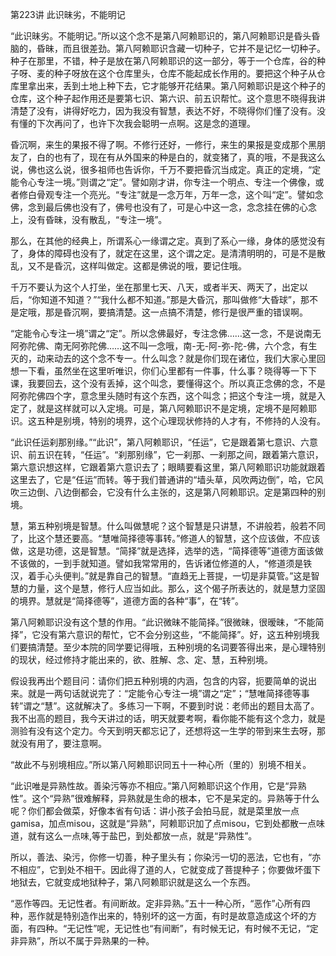 第223讲 此识昧劣，不能明记

“此识昧劣。不能明记。”所以这个念不是第八阿赖耶识的，第八阿赖耶识是昏头昏脑的，昏昧，而且很差劲。第八阿赖耶识含藏一切种子，它并不是记忆一切种子。种子在那里，不错，种子是放在第八阿赖耶识的这一部分，等于一个仓库，谷的种子呀、麦的种子呀放在这个仓库里头，仓库不能起成长作用的。要把这个种子从仓库里拿出来，丢到土地上种下去，它才能够开花结果。第八阿赖耶识是这个种子的仓库，这个种子起作用还是要第七识、第六识、前五识帮忙。这个意思不晓得我讲清楚了没有，讲得好吃力，因为我没有智慧，表达不好，不晓得你们懂了没有。没有懂的下次再问了，也许下次我会聪明一点啊。这是念的道理。

昏沉啊，来生的果报不得了啊。不修行还好，一修行，来生的果报是变成那个黑朋友了，白的也有了，现在有从外国来的种是白的，就变猪了，真的哦，不是我这么说，佛也这么说，很多祖师也告诉你，千万不要把昏沉当成定。真正的定境，“定能令心专注一境。”则谓之“定”。譬如刚才讲，你专注一个明点、专注一个佛像，或者修白骨观专注一个亮光。“专注”就是一念万年，万年一念，这个叫“定”。譬如念佛，念到最后佛也没有了，佛号也没有了，可是心中这一念，念念挂在佛的心念上，没有昏昧，没有散乱，“专注一境”。

那么，在其他的经典上，所谓系心一缘谓之定。真到了系心一缘，身体的感觉没有了，身体的障碍也没有了，就定在这里，这个谓之定。是清清明明的，可是不是散乱，又不是昏沉，这样叫做定。这都是佛说的哦，要记住哦。

千万不要认为这个人打坐，坐在那里七天、八天，或者半天、两天了，出定以后，“你知道不知道？”“我什么都不知道。”那是大昏沉，那叫做修“大昏球”，那不是定哦，那是昏沉啊，要搞清楚。这一点搞不清楚，修行是很严重的错误啊。

“定能令心专注一境”谓之“定”。所以念佛最好，专注念佛……这一念，不是说南无阿弥陀佛、南无阿弥陀佛……这不叫一念哦，南-无-阿-弥-陀-佛，六个念，有生灭的，动来动去的这个念不专一。什么叫念？就是你们现在诸位，我们大家心里回想一下看，虽然坐在这里听唯识，你们心里都有一件事，什么事？晓得等一下下课，我要回去，这个没有丢掉，这个叫念，要懂得这个。所以真正念佛的念，不是阿弥陀佛四个字，意念里头随时有这个东西，这个叫念；把这个专注一境，就是入定了，就是这样就可以入定境。可是，第八阿赖耶识不是定境，定境不是阿赖耶识。这五种是别境，特别的境界，这个心理现状修持的人才有，不修持的人没有。

“此识任运刹那别缘。”“此识”，第八阿赖耶识，“任运”，它是跟着第七意识、六意识、前五识在转，“任运”。“刹那别缘”，它一刹那、一刹那之间，跟着第六意识，第六意识想这样，它跟着第六意识去了；眼睛要看这里，第八阿赖耶识功能就跟着这里去了，它是“任运”而转。等于我们普通讲的“墙头草，风吹两边倒”，哈，它风吹三边倒、八边倒都会，它没有什么主张的，这是第八阿赖耶识。定是第四种的别境。

慧，第五种别境是智慧。什么叫做慧呢？这个智慧是只讲慧，不讲般若，般若不同了，比这个慧还要高。“慧唯简择德等事转。”修道人的智慧，这个应该做，不应该做，这是功德，这是智慧。“简择”就是选择，选举的选，“简择德等”道德方面该做不该做的，一到手就知道。譬如我常常用的，告诉诸位修道的人，“修道须是铁汉，着手心头便判。”就是靠自己的智慧。“直趋无上菩提，一切是非莫管。”这是智慧的力量，这个是慧，修行人应当如此。那么，这个偈子所表达的，就是慧力坚固的境界。慧就是“简择德等”，道德方面的各种“事”，在“转”。

第八阿赖耶识没有这个慧的作用。“此识微昧不能简择。”很微昧，很暧昧，“不能简择”，它没有第六意识的帮忙，它不会分别这些，“不能简择”。好，这五种别境我们要搞清楚。至少本院的同学要记得哦，五种别境的名词要答得出来，是心理特别的现状，经过修持才能出来的，欲、胜解、念、定、慧，五种别境。

假设我再出个题目问：请你们把五种别境的内涵，包含的内容，扼要简单的说出来。就是一两句话就说完了：“定能令心专注一境”谓之“定”；“慧唯简择德等事转”谓之“慧”。这就解决了。多练习一下啊，不要到时说：老师出的题目太高了。我不出高的题目，我今天讲过的话，明天就要考啊，看你能不能有这个念力，就是测验有没有这个定力。今天到明天都忘记了，还想将这一生学的带到来生去呀，那就没有用了，要注意啊。

“故此不与别境相应。”所以第八阿赖耶识同五十一种心所（里的）别境不相关。

“此识唯是异熟性故。善染污等亦不相应。”第八阿赖耶识这个作用，它是“异熟性”。这个“异熟”很难解释，异熟就是生命的根本，它不是呆定的。异熟等于什么呢？你们都会做菜，好像本省有句话：讲小孩子会拍马屁，就是菜里放一点gamisa，加点misou，这就是“异熟”，阿赖耶识加了点misou，它到处都散一点味道，就有这么一点味,等于盐巴，到处都放一点，就是“异熟性”。

所以，善法、染污，你修一切善，种子里头有；你染污一切的恶法，它也有，“亦不相应”，它到处不相干。因此得了道的人，它就变成了菩提种子；你要做坏蛋下地狱去，它就变成地狱种子，第八阿赖耶识就是这么一个东西。

“恶作等四。无记性者。有间断故。定非异熟。”五十一种心所，“恶作”心所有四种，恶作就是特别造作出来的，特别坏的这一方面，有时是故意造成这个坏的方面，有四种。“无记性”呢，无记性也“有间断”，有时候无记，有时候不无记，“定非异熟”，所以不属于异熟果的一种。


